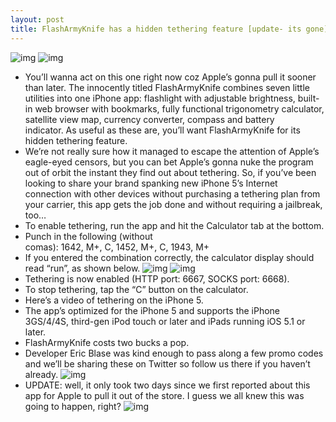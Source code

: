 ```yaml
---
layout: post
title: FlashArmyKnife has a hidden tethering feature [update- its gone]
---
```

![img](http://media.idownloadblog.com/wp-content/uploads/2012/12/FlashArmyKnife-iphone-screenshot-001.jpg)
![img](http://media.idownloadblog.com/wp-content/uploads/2012/12/FlashArmyKnife-iphone-screenshot-002.jpg)
* You’ll wanna act on this one right now coz Apple’s gonna pull it sooner than later. The innocently titled FlashArmyKnife combines seven little utilities into one iPhone app: flashlight with adjustable brightness, built-in web browser with bookmarks, fully functional trigonometry calculator, satellite view map, currency converter, compass and battery indicator. As useful as these are, you’ll want FlashArmyKnife for its hidden tethering feature.
* We’re not really sure how it managed to escape the attention of Apple’s eagle-eyed censors, but you can bet Apple’s gonna nuke the program out of orbit the instant they find out about tethering. So, if you’ve been looking to share your brand spanking new iPhone 5’s Internet connection with other devices without purchasing a tethering plan from your carrier, this app gets the job done and without requiring a jailbreak, too…
* To enable tethering, run the app and hit the Calculator tab at the bottom.
* Punch in the following (without comas): 1642, M+, C, 1452, M+, C, 1943, M+
* If you entered the combination correctly, the calculator display should read “run”, as shown below.
![img](http://media.idownloadblog.com/wp-content/uploads/2012/12/FlashArmyKnife-iphone-screenshot-003.png)
![img](http://media.idownloadblog.com/wp-content/uploads/2012/12/FlashArmyKnife-iphone-screenshot-004.png)
* Tethering is now enabled (HTTP port: 6667, SOCKS port: 6668).
* To stop tethering, tap the “C” button on the calculator.
* Here’s a video of tethering on the iPhone 5.
* The app’s optimized for the iPhone 5 and supports the iPhone 3GS/4/4S, third-gen iPod touch or later and iPads running iOS 5.1 or later.
* FlashArmyKnife costs two bucks a pop.
* Developer Eric Blase was kind enough to pass along a few promo codes and we’ll be sharing these on Twitter so follow us there if you haven’t already.
![img](http://media.idownloadblog.com/wp-content/uploads/2012/12/Your-request-could-not-be-completed.png)
* UPDATE: well, it only took two days since we first reported about this app for Apple to pull it out of the store. I guess we all knew this was going to happen, right?
![img](http://media.idownloadblog.com/wp-content/uploads/2012/12/Screen-Shot-2012-12-27-at-3.31.57-PM.png)

